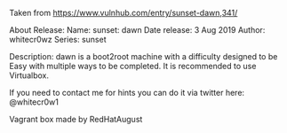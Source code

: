 Taken from https://www.vulnhub.com/entry/sunset-dawn,341/ 

About Release:
    Name: sunset: dawn
    Date release: 3 Aug 2019
    Author: whitecr0wz
    Series: sunset

Description:
dawn is a boot2root machine with a difficulty designed to be Easy with multiple ways to be completed. It is recommended to use Virtualbox.

If you need to contact me for hints you can do it via twitter here: @whitecr0w1

Vagrant box made by RedHatAugust
